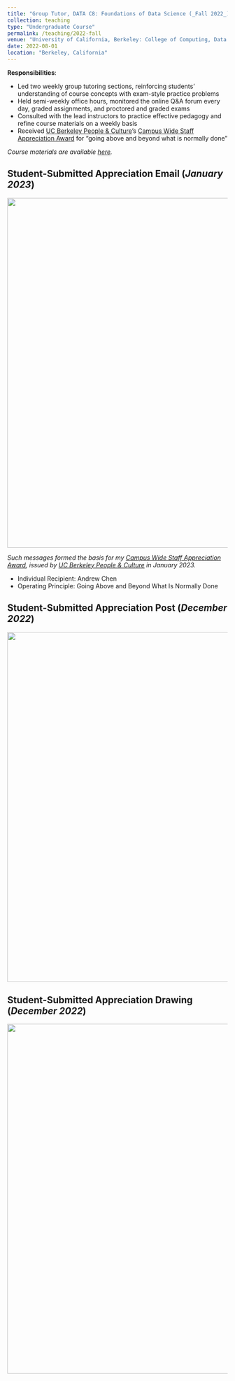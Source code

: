 ```yaml
---
title: "Group Tutor, DATA C8: Foundations of Data Science (_Fall 2022_)"
collection: teaching
type: "Undergraduate Course"
permalink: /teaching/2022-fall
venue: "University of California, Berkeley: College of Computing, Data Science, and Society (CDSS)"
date: 2022-08-01
location: "Berkeley, California"
---
```


__Responsibilities__:
- Led two weekly group tutoring sections, reinforcing students’ understanding of course concepts with exam-style practice problems
- Held semi-weekly office hours, monitored the online Q&A forum every day, graded assignments, and proctored and graded exams
- Consulted with the lead instructors to practice effective pedagogy and refine course materials on a weekly basis
- Received [UC Berkeley People & Culture](https://hr.berkeley.edu/about)’s [Campus Wide Staff Appreciation Award](http://hr.berkeley.edu/performance/operating-principles/appreciate) for “going above and beyond what is normally done”

_Course materials are available [here](http://www.data8.org/fa22/)._

## Student-Submitted Appreciation Email (_January 2023_)
<img width="800" src="https://user-images.githubusercontent.com/100865459/210942032-64a00440-fce6-4dba-80f3-de5f387de470.png">

_Such messages formed the basis for my [Campus Wide Staff Appreciation Award](http://hr.berkeley.edu/performance/operating-principles/appreciate), issued by [UC Berkeley People & Culture](https://hr.berkeley.edu/about) in January 2023._
* Individual Recipient: Andrew Chen
* Operating Principle: Going Above and Beyond What Is Normally Done

## Student-Submitted Appreciation Post (_December 2022_)
<img width="800" src="https://user-images.githubusercontent.com/100865459/210116278-9864112e-8b67-4471-bdb3-4098019ad0cb.png">

## Student-Submitted Appreciation Drawing (_December 2022_)
<img width="800" src="https://user-images.githubusercontent.com/100865459/210116271-8cf7838f-9e2e-4958-93ce-46d494ba9889.png">
